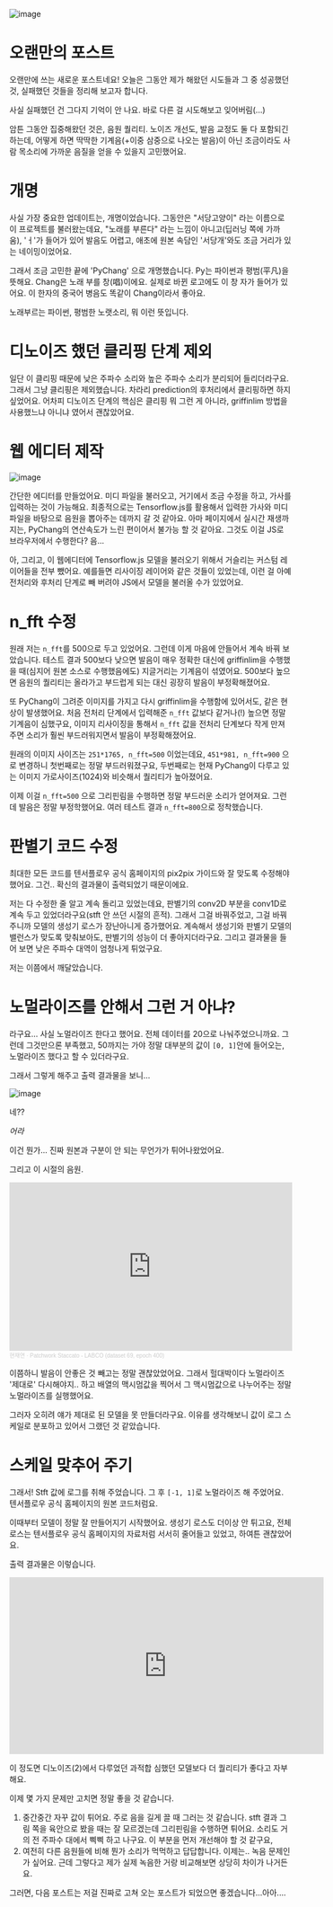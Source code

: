 
![image](https://github.com/jyhyun1008/pychang/assets/93899740/76348541-9b82-4fab-973f-03fb4071b161)

# 오랜만의 포스트

오랜만에 쓰는 새로운 포스트네요! 오늘은 그동안 제가 해왔던 시도들과 그 중 성공했던 것, 실패했던 것들을 정리해 보고자 합니다.

사실 실패했던 건 그다지 기억이 안 나요. 바로 다른 걸 시도해보고 잊어버림(...)

암튼 그동안 집중해왔던 것은, 음원 퀄리티. 노이즈 개선도, 발음 교정도 둘 다 포함되긴 하는데, 어떻게 하면 딱딱한 기계음(+이중 삼중으로 나오는 발음)이 아닌 조금이라도 사람 목소리에 가까운 음질을 얻을 수 있을지 고민했어요.

# 개명

사실 가장 중요한 업데이트는, 개명이었습니다. 그동안은 "서당고양이" 라는 이름으로 이 프로젝트를 불러왔는데요, "노래를 부른다" 라는 느낌이 아니고(딥러닝 쪽에 가까움), 'ㅓ'가 들어가 있어 발음도 어렵고, 애초에 원본 속담인 '서당개'와도 조금 거리가 있는 네이밍이었어요.

그래서 조금 고민한 끝에 'PyChang' 으로 개명했습니다. Py는 파이썬과 평범(平凡)을 뜻해요. Chang은 노래 부를 창(唱)이에요. 실제로 바뀐 로고에도 이 창 자가 들어가 있어요. 이 한자의 중국어 병음도 똑같이 Chang이라서 좋아요. 

노래부르는 파이썬, 평범한 노랫소리, 뭐 이런 뜻입니다.

# 디노이즈 했던 클리핑 단계 제외

일단 이 클리핑 때문에 낮은 주파수 소리와 높은 주파수 소리가 분리되어 들리더라구요. 그래서 그냥 클리핑은 제외했습니다. 차라리 prediction의 후처리에서 클리핑하면 하지 싶었어요. 어차피 디노이즈 단계의 핵심은 클리핑 뭐 그런 게 아니라, griffinlim 방법을 사용했느냐 아니냐 였어서 괜찮았어요.

# 웹 에디터 제작

![image](https://github.com/jyhyun1008/pychang/assets/93899740/b8ba1d1e-d37d-48c1-8ee4-177b780f5f87)

간단한 에디터를 만들었어요. 미디 파일을 불러오고, 거기에서 조금 수정을 하고, 가사를 입력하는 것이 가능해요. 최종적으로는 Tensorflow.js를 활용해서 입력한 가사와 미디파일을 바탕으로 음원을 뽑아주는 데까지 갈 것 같아요. 아마 페이지에서 실시간 재생까지는, PyChang의 연산속도가 느린 편이어서 불가능 할 것 같아요. 그것도 이걸 JS로 브라우저에서 수행한다? 음...

아, 그리고, 이 웹에디터에 Tensorflow.js 모델을 불러오기 위해서 거슬리는 커스텀 레이어들을 전부 뺐어요. 예를들면 리사이징 레이어와 같은 것들이 있었는데, 이런 걸 아예 전처리와 후처리 단계로 빼 버려야 JS에서 모델을 불러올 수가 있었어요.

# n_fft 수정

원래 저는 `n_fft`를 500으로 두고 있었어요. 그런데 이게 마음에 안들어서 계속 바꿔 보았습니다. 테스트 결과 500보다 낮으면 발음이 매우 정확한 대신에 griffinlim을 수행했을 때(심지어 원본 소스로 수행했음에도) 지글거리는 기계음이 섞였어요. 500보다 높으면 음원의 퀄리티는 올라가고 부드럽게 되는 대신 굉장히 발음이 부정확해졌어요.

또 PyChang이 그려준 이미지를 가지고 다시 griffinlim을 수행함에 있어서도, 같은 현상이 발생했어요. 처음 전처리 단계에서 입력해준 `n_fft` 값보다 같거나(!) 높으면 정말 기계음이 심했구요, 이미지 리사이징을 통해서 `n_fft` 값을 전처리 단계보다 작게 만져주면 소리가 훨씬 부드러워지면서 발음이 부정확해졌어요.

원래의 이미지 사이즈는 `251*1765, n_fft=500` 이었는데요, `451*981, n_fft=900` 으로 변경하니 첫번째로는 정말 부드러워졌구요, 두번째로는 현재 PyChang이 다루고 있는 이미지 가로사이즈(1024)와 비슷해서 퀄리티가 높아졌어요.

이제 이걸 `n_fft=500` 으로 그리핀림을 수행하면 정말 부드러운 소리가 얻어져요. 그런데 발음은 정말 부정학했어요. 여러 테스트 결과 `n_fft=800`으로 정착했습니다.

# 판별기 코드 수정

최대한 모든 코드를 텐서플로우 공식 홈페이지의 pix2pix 가이드와 잘 맞도록 수정해야 했어요. 그건.. 확신의 결과물이 출력되었기 때문이에요.

저는 다 수정한 줄 알고 계속 돌리고 있었는데요, 판별기의 conv2D 부분을 conv1D로 계속 두고 있었더라구요(stft 안 쓰던 시절의 흔적). 그래서 그걸 바꿔주었고, 그걸 바꿔주니까 모델의 생성기 로스가 장난아니게 증가했어요. 계속해서 생성기와 판별기 모델의 밸런스가 맞도록 맞춰보아도, 판별기의 성능이 더 좋아지더라구요. 그리고 결과물을 들어 보면 낮은 주파수 대역이 엄청나게 튀었구요.

저는 이쯤에서 깨달았습니다.

# 노멀라이즈를 안해서 그런 거 아냐?

라구요... 사실 노멀라이즈 한다고 했어요. 전체 데이터를 20으로 나눠주었으니까요. 그런데 그것만으론 부족했고, 50까지는 가야 정말 대부분의 값이 `[0, 1]`안에 들어오는, 노멀라이즈 했다고 할 수 있더라구요.

그래서 그렇게 해주고 출력 결과물을 보니...

![image](https://github.com/jyhyun1008/pychang/assets/93899740/49f2194f-1400-48a7-975d-6c57e12b6685)

네??

*어라*

이건 뭔가... 진짜 원본과 구분이 안 되는 무언가가 튀어나왔었어요.

그리고 이 시절의 음원.

<iframe width="100%" height="300" scrolling="no" frameborder="no" allow="autoplay" src="https://w.soundcloud.com/player/?url=https%3A//api.soundcloud.com/tracks/1546480369%3Fsecret_token%3Ds-HtRxA9rv7OZ&color=%23ff5500&auto_play=false&hide_related=false&show_comments=true&show_user=true&show_reposts=false&show_teaser=true&visual=true"></iframe><div style="font-size: 10px; color: #cccccc;line-break: anywhere;word-break: normal;overflow: hidden;white-space: nowrap;text-overflow: ellipsis; font-family: Interstate,Lucida Grande,Lucida Sans Unicode,Lucida Sans,Garuda,Verdana,Tahoma,sans-serif;font-weight: 100;"><a href="https://soundcloud.com/1h0e8azfju5x" title="현재연" target="_blank" style="color: #cccccc; text-decoration: none;">현재연</a> · <a href="https://soundcloud.com/1h0e8azfju5x/patchwork-staccato-labco-dataset-69-epoch-400/s-HtRxA9rv7OZ" title="Patchwork Staccato - LABCO (dataset 69, epoch 400)" target="_blank" style="color: #cccccc; text-decoration: none;">Patchwork Staccato - LABCO (dataset 69, epoch 400)</a></div>

이쯤하니 발음이 안좋은 것 빼고는 정말 괜찮았었어요. 그래서 헐대박이다 노멀라이즈 '제대로' 다시해야지.. 하고 배열의 맥시멈값을 찍어서 그 맥시멈값으로 나누어주는 정말 노멀라이즈를 실행했어요.

그러자 오히려 얘가 제대로 된 모델을 못 만들더라구요. 이유를 생각해보니 값이 로그 스케일로 분포하고 있어서 그랬던 것 같았습니다.

# 스케일 맞추어 주기

그래서! Stft 값에 로그를 취해 주었습니다. 그 후 `[-1, 1]`로 노멀라이즈 해 주었어요. 텐서플로우 공식 홈페이지의 원본 코드처럼요.

이때부터 모델이 정말 잘 만들어지기 시작했어요. 생성기 로스도 더이상 안 튀고요, 전체 로스는 텐서플로우 공식 홈페이지의 자료처럼 서서히 줄어들고 있었고, 하여튼 괜찮았어요.

출력 결과물은 이렇습니다.

<iframe width="560" height="315" class="youtube" src="https://www.youtube.com/embed/0bCSZ1WOfzw" title="YouTube video player" frameborder="0" allow="accelerometer; autoplay; clipboard-write; encrypted-media; gyroscope; picture-in-picture; web-share" allowfullscreen></iframe>

이 정도면 디노이즈(2)에서 다루었던 과적합 심했던 모델보다 더 퀄리티가 좋다고 자부해요.

이제 몇 가지 문제만 고치면 정말 좋을 것 같습니다.

1. 중간중간 자꾸 값이 튀어요. 주로 음을 길게 끌 때 그러는 것 같습니다. stft 결과 그림 쪽을 육안으로 봤을 때는 잘 모르겠는데 그리핀림을 수행하면 튀어요. 소리도 거의 전 주파수 대에서 삑삑 하고 나구요. 이 부분을 먼저 개선해야 할 것 같구요,
2. 여전히 다른 음원들에 비해 뭔가 소리가 먹먹하고 답답합니다. 이제는.. 녹음 문제인가 싶어요. 근데 그렇다고 제가 실제 녹음한 거랑 비교해보면 상당히 차이가 나거든요.

그러면, 다음 포스트는 저걸 진짜로 고쳐 오는 포스트가 되었으면 좋겠습니다...아아....
